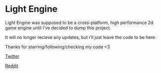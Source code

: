 # Light Engine
Light Engine was supposed to be a cross-platform, high performance 2d game engine until I've decided to dump this project.

It will no longer recieve any updates, but i'll just leave the code to be here.

Thanks for starring/following/checking my code <3

[Twitter](https://twitter.com/T3amJoy)

[Reddit](https://www.reddit.com/user/-Light_)
